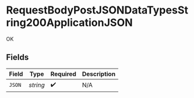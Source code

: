 # RequestBodyPostJSONDataTypesString200ApplicationJSON

OK


## Fields

| Field              | Type               | Required           | Description        |
| ------------------ | ------------------ | ------------------ | ------------------ |
| `JSON`             | *string*           | :heavy_check_mark: | N/A                |